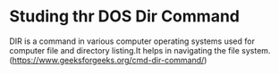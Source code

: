 # Studing thr DOS Dir Command
DIR is a command in various computer operating systems used for computer file and directory listing.It helps in navigating the file system.
(https://www.geeksforgeeks.org/cmd-dir-command/)
